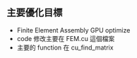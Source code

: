 ## 主要優化目標
 - Finite Element Assembly GPU optimize
 - code 修改主要在 FEM.cu 這個檔案
 - 主要的 function 在 cu_find_matrix
